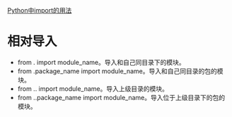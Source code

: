 [Python中import的用法](https://zhuanlan.zhihu.com/p/63143493)
# 相对导入
+ from . import module_name。导入和自己同目录下的模块。
+ from .package_name import module_name。导入和自己同目录的包的模块。
+ from .. import module_name。导入上级目录的模块。
+ from ..package_name import module_name。导入位于上级目录下的包的模块。
